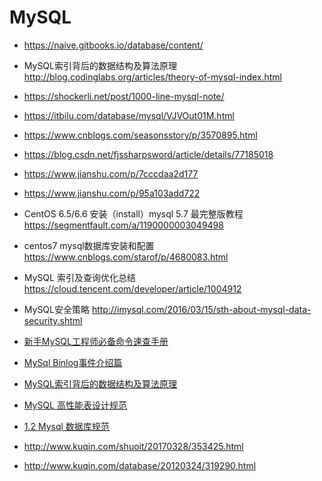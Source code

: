# MySQL

- https://naive.gitbooks.io/database/content/

- MySQL索引背后的数据结构及算法原理 http://blog.codinglabs.org/articles/theory-of-mysql-index.html
- https://shockerli.net/post/1000-line-mysql-note/
- https://itbilu.com/database/mysql/VJVOut01M.html
- https://www.cnblogs.com/seasonsstory/p/3570895.html
- https://blog.csdn.net/fjssharpsword/article/details/77185018
- https://www.jianshu.com/p/7cccdaa2d177
- https://www.jianshu.com/p/95a103add722
- CentOS 6.5/6.6 安装（install）mysql 5.7 最完整版教程 https://segmentfault.com/a/1190000003049498
- centos7 mysql数据库安装和配置 https://www.cnblogs.com/starof/p/4680083.html
- MySQL 索引及查询优化总结 https://cloud.tencent.com/developer/article/1004912
- MySQL安全策略 http://imysql.com/2016/03/15/sth-about-mysql-data-security.shtml

- [新手MySQL工程师必备命令速查手册](https://mp.weixin.qq.com/s/87BoE2-0mW_3qALyNSpiTw)
- [MySql Binlog事件介绍篇](http://codingo.xyz/index.php/2017/11/13/mysql-events/)
- [MySQL索引背后的数据结构及算法原理](https://mp.weixin.qq.com/s/6T5YxejFwwm6G93rb6PawA)

- [MySQL 高性能表设计规范](https://www.jianshu.com/p/f797bbe11d76)
- [1.2 Mysql 数据库规范](https://www.kancloud.cn/hebidu/mysql_design_specfication/38264)
- http://www.kuqin.com/shuoit/20170328/353425.html
- http://www.kuqin.com/database/20120324/319290.html
